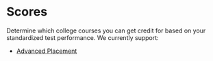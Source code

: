 # Scores

Determine which college courses you can get credit for based on your standardized test performance. We currently support:
- [Advanced Placement](https://apstudent.collegeboard.org/home)
